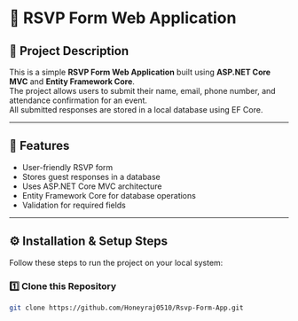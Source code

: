 # 🎉 RSVP Form Web Application

## 📘 Project Description
This is a simple **RSVP Form Web Application** built using **ASP.NET Core MVC** and **Entity Framework Core**.  
The project allows users to submit their name, email, phone number, and attendance confirmation for an event.  
All submitted responses are stored in a local database using EF Core.

---

## 🧩 Features
- User-friendly RSVP form
- Stores guest responses in a database
- Uses ASP.NET Core MVC architecture
- Entity Framework Core for database operations
- Validation for required fields

---

## ⚙️ Installation & Setup Steps

Follow these steps to run the project on your local system:

### 1️⃣ Clone this Repository
```bash
git clone https://github.com/Honeyraj0510/Rsvp-Form-App.git
